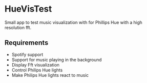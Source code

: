 # HueVisTest
Small app to test music visualization with for Phillips Hue with a high resolution fft.

## Requirements
- Spotify support
- Support for music playing in the background
- Display Fft visualization
- Control Philips Hue lights
- Make Philips Hue lights react to music
